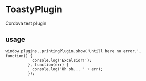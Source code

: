 # ToastyPlugin
Cordova test plugin

## usage

```    
window.plugins..printingPlugin.show('Untill here no error.', function() {
            console.log('Excelsior!');
          }, function(err) {
            console.log('Uh oh... ' + err);
          });
```
